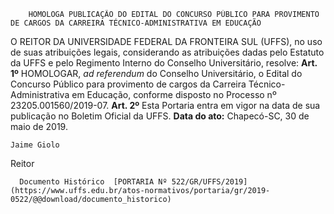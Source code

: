         HOMOLOGA PUBLICAÇÃO DO EDITAL DO CONCURSO PÚBLICO PARA PROVIMENTO DE CARGOS DA CARREIRA TÉCNICO-ADMINISTRATIVA EM EDUCAÇÃO  

 O REITOR DA UNIVERSIDADE FEDERAL DA FRONTEIRA SUL (UFFS), no uso de suas atribuições legais, considerando as atribuições dadas pelo Estatuto da UFFS e pelo Regimento Interno do Conselho Universitário, resolve:   **Art. 1º**  HOMOLOGAR, *ad referendum*  do Conselho Universitário, o Edital do Concurso Público para provimento de cargos da Carreira Técnico-Administrativa em Educação, conforme disposto no Processo nº 23205.001560/2019-07.   **Art. 2º**  Esta Portaria entra em vigor na data de sua publicação no Boletim Oficial da UFFS.        **Data do ato:** Chapecó-SC, 30 de maio de 2019.   
 

    Jaime Giolo   
 Reitor 

      Documento Histórico  [PORTARIA Nº 522/GR/UFFS/2019](https://www.uffs.edu.br/atos-normativos/portaria/gr/2019-0522/@@download/documento_historico)     
      